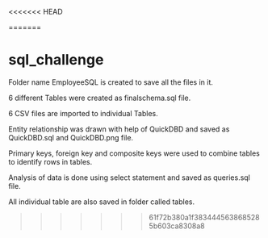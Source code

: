 <<<<<<< HEAD

=======
# sql_challenge

Folder name EmployeeSQL is created to save all the files in it.

6 different Tables were created as finalschema.sql file.

6 CSV files are imported to individual Tables.

Entity relationship was drawn with help of QuickDBD and saved as QuickDBD.sql and QuickDBD.png file.

Primary keys, foreign key and composite keys were used to combine tables to identify rows in tables.

Analysis of data is done using select statement and saved as queries.sql file.

All individual table are also saved in folder called tables.
>>>>>>> 61f72b380a1f3834445638685285b603ca8308a8
